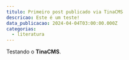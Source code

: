 ```yaml
---
titulo: Primeiro post publicado via TinaCMS
descricao: Este é um teste!
data_publicacao: 2024-04-04T03:00:00.000Z
categorias:
  - literatura
---
```


Testando o **TinaCMS**.
